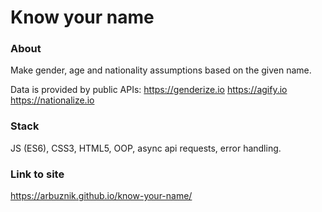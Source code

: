 # Know your name

### About

Make gender, age and nationality assumptions based on the given name.

Data is provided by public APIs:
https://genderize.io
https://agify.io
https://nationalize.io

### Stack
JS (ES6), CSS3, HTML5, OOP, async api requests, error handling. 

### Link to site
https://arbuznik.github.io/know-your-name/
